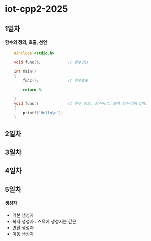 # iot-cpp2-2025

## 1일차

#### 함수의 정의, 호출, 선언

```c++
    #include <stdio.h>

    void func();			// 함수선언

    int main()
    {
        func();				// 함수호출
        
        return 0;

    }
    void func()				// 함수 정의. 함수머리: 출력 함수이름(입력)
    {
        printf("Hello\n");
    }
```

## 2일차

## 3일차

## 4일차

## 5일차

#### 생성자
- 기본 생성자 
- 복사 생성자 : 스택에 생성시는 깊은
- 변환 생성자
- 이동 생성자